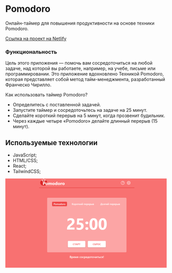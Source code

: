 # Pomodoro
Oнлайн-таймер для повышения продуктивности на основе техники Pomodoro.

[Сcылка на проект на Netlify](https://pomodoro-timer-site.netlify.app)

### Функциональность
Цель этого приложения — помочь вам сосредоточиться на любой задаче, над которой вы работаете, например, на учебе, письме или программировании.
Это приложение вдохновлено Техникой Pomodoro, которая представляет собой метод тайм-менеджмента, разработанный Франческо Чирилло.

Как использовать таймер Pomodoro?
* Определитесь с поставленной задачей.
* Запустите таймер и сосредоточьтесь на задаче на 25 минут.
* Сделайте короткий перерыв на 5 минут, когда прозвенит будильник.
* Через каждые четыре «Pomodoro» делайте длинный перерыв (15 минут).

## Используемые технологии
* JavaScript;
* HTML/CSS;
* React;
* TailwindCSS;

![Image alt](https://github.com/VictoriaBorovskaya/Pomodoro/blob/master/screen.png)
